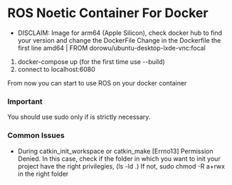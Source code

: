 # ROS Noetic Container For Docker
* DISCLAIM: Image for arm64 (Apple Silicon), check docker hub to find your version and change the DockerFile 
Change in the Dockerfile the first line
amd64 | FROM dorowu/ubuntu-desktop-lxde-vnc:focal


1. docker-compose up (for the first time use --build)
2. connect to localhost:6080

From now you can start to use ROS on your docker container

### Important
You should use sudo only if is strictly necessary. 

### Common Issues
- During catkin_init_workspace or catkin_make [Errno13] Permission Denied.
In this case, check if the folder in which you want to init your project have the right privilegies, (ls -ld .)
If not, sudo chmod -R a+rwx in the right folder